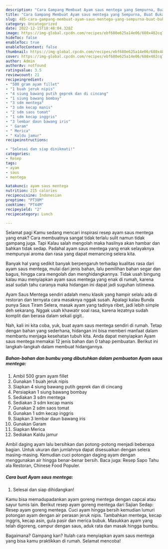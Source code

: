 ```yaml
---
description: "Cara Gampang Membuat Ayam saus mentega yang Sempurna, Buat Buka Puasa}"
title: "Cara Gampang Membuat Ayam saus mentega yang Sempurna, Buat Buka Puasa}"
slug: 485-cara-gampang-membuat-ayam-saus-mentega-yang-sempurna-buat-buka-puasa
category: Uncategorized
date: 2022-12-15T18:48:04.328Z
image: https://img-global.cpcdn.com/recipes/ebf680e625a14e06/680x482cq70/ayam-saus-mentega-foto-resep-utama.jpg
hideToc: false
enableToc: true
enableTocContent: false
thumbnail: https://img-global.cpcdn.com/recipes/ebf680e625a14e06/680x482cq70/ayam-saus-mentega-foto-resep-utama.jpg
cover: https://img-global.cpcdn.com/recipes/ebf680e625a14e06/680x482cq70/ayam-saus-mentega-foto-resep-utama.jpg
author: Admin
authorAv: notfound
ratingvalue: 3.5
reviewcount: 21
recipeingredient:
- "500 gram ayam fillet"
- "1 buah jeruk nipis"
- "4 siung bawang putih geprek dan di cincang"
- "1 siung bawang bombay"
- "3 sdm mentega"
- "3 sdm kecap manis"
- "2 sdm saos tomat"
- "1 sdm kecap inggris"
- "3 lembar daun bawang iris"
- " Garam"
- " Merica"
- " Kaldu jamur"
recipeinstructions:

- "Selesai dan siap dinikmati!"
categories:
- Resep
tags:
- ayam
- saus
- mentega

katakunci: ayam saus mentega 
nutrition: 215 calories
recipecuisine: Indonesian
preptime: "PT38M"
cooktime: "PT44M"
recipeyield: "2"
recipecategory: Lunch

---
```



Selamat pagi Kamu sedang mencari inspirasi resep ayam saus mentega yang enak? Cara membuatnya sangat tidak terlalu sulit namun tidak gampang juga. Tapi Kalau salah mengolah maka hasilnya akan hambar dan bahkan tidak sedap. Padahal ayam saus mentega yang enak selayaknya mempunyai aroma dan rasa yang dapat memancing selera kita.


Banyak hal yang sedikit banyak berpengaruh terhadap kualitas rasa dari ayam saus mentega, mulai dari jenis bahan, lalu pemilihan bahan segar dan bagus, hingga cara mengolah dan menghidangkannya. Tidak usah bingung kalau mau menyiapkan ayam saus mentega yang enak di rumah, karena asal sudah tahu caranya maka hidangan ini dapat jadi suguhan istimewa.

Ayam Saus Mentega sendiri adalah menu klasik yang hampir selalu ada di restoran dan ternyata cara masaknya nggak susah. Apalagi kalau Bunda punya Saus Tiram Selera, masak ayam yang tadinya ribet, jadi lebih simple deh sekarang. Nggak usah khawatir soal rasa, karena lezatnya sudah komplit dan berasa dalam sekali gigit..


Nah, kali ini kita coba, yuk, buat ayam saus mentega sendiri di rumah. Tetap dengan bahan yang sederhana, hidangan ini bisa memberi manfaat dalam membantu menjaga kesehatan tubuh kita. Anda dapat menyiapkan Ayam saus mentega memakai 12 jenis bahan dan 0 tahap pembuatan. Berikut ini langkah-langkah dalam membuat hidangannya.

<!--inarticleads1-->

##### Bahan-bahan dan bumbu yang dibutuhkan dalam pembuatan Ayam saus mentega:

1. Ambil 500 gram ayam fillet
1. Gunakan 1 buah jeruk nipis
1. Siapkan 4 siung bawang putih geprek dan di cincang
1. Persiapkan 1 siung bawang bombay
1. Sediakan 3 sdm mentega
1. Sediakan 3 sdm kecap manis
1. Gunakan 2 sdm saos tomat
1. Gunakan 1 sdm kecap inggris
1. Siapkan 3 lembar daun bawang iris
1. Gunakan  Garam
1. Siapkan  Merica
1. Sediakan  Kaldu jamur


Ambil daging ayam lalu bersihkan dan potong-potong menjadi beberapa bagian. Untuk ukuran dan jumlahnya dapat disesuaikan dengan selera masing-masing. Kemudian cuci potongan daging ayam dengan menggunakan air hingga benar-benar bersih. Baca juga: Resep Sapo Tahu ala Restoran, Chinese Food Populer. 

<!--inarticleads2-->

##### Cara buat Ayam saus mentega:


1. Selesai dan siap dihidangkan!

Kamu bisa memadupadankan ayam goreng mentega dengan capcai atau sayur tumis lain. Berikut resep ayam goreng mentega dari Sajian Sedap: Resep ayam goreng mentega. Cuci ayam hingga bersih kemudian lumuri potongan ayam dengan air perasan jeruk nipis. Tambahkan mentega, kecap inggris, kecap asin, gula pasir dan merica bubuk. Masukkan ayam yang telah digoreng, campur dengan saus, aduk rata dan masak hingga bumbu. 

Bagaimana? Gampang kan? Itulah cara menyiapkan ayam saus mentega yang bisa kamu praktikkan di rumah. Selamat mencoba!
